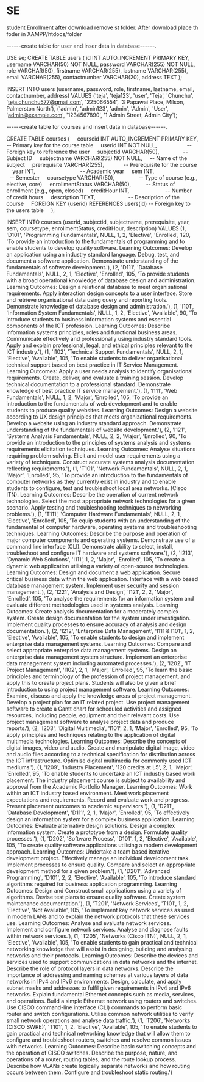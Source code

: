 # SE
student Enrollment
after download  remove st folder. 
After download place th foder in XAMPP/htdocs/folder

------create table for user and inser data in database------. 

USE se; CREATE TABLE users ( id INT AUTO_INCREMENT PRIMARY KEY, username VARCHAR(50) NOT NULL, password VARCHAR(255) NOT NULL, role VARCHAR(50), firstname VARCHAR(255), lastname VARCHAR(255), email VARCHAR(255), contactnumber VARCHAR(20), address TEXT );



INSERT INTO users (username, password, role, firstname, lastname, email, contactnumber, address) VALUES ('teja', 'teja123', 'user', 'Teja', 'Chunchu', 'teja.chunchu577@gmail.com', '225066554', '3 Papawai Place, Milson, Palmerston North'), ('admin', 'admin123', 'admin', 'Admin', 'User', 'admin@example.com', '1234567890', '1 Admin Street, Admin City');

------create table for courses and insert data in database------. 

CREATE TABLE courses (
    courseid INT AUTO_INCREMENT PRIMARY KEY, -- Primary key for the course table
    userid INT NOT NULL,                    -- Foreign key to reference the user
    subjectid VARCHAR(50),                -- Subject ID
    subjectname VARCHAR(255) NOT NULL,     -- Name of the subject
    prerequisite VARCHAR(255),             -- Prerequisite for the course
    year INT,                              -- Academic year
    sem INT,                               -- Semester
    coursetype VARCHAR(50),                -- Type of course (e.g., elective, core)
    enrollmentStatus VARCHAR(50),          -- Status of enrollment (e.g., open, closed)
    creditHour INT,                        -- Number of credit hours
    description TEXT,                      -- Description of the course
    FOREIGN KEY (userid) REFERENCES users(id) -- Foreign key to the users table
    
);

INSERT INTO courses (userid, subjectid, subjectname, prerequisite, year, sem, coursetype, enrollmentStatus, creditHour, description) VALUES
(1, 'D101', 'Programming Fundamentals', NULL, 1, 2, 'Elective', 'Enrolled', 120, 'To provide an introduction to the fundamentals of programming and to enable students to develop quality software. Learning Outcomes: Develop an application using an industry standard language. Debug, test, and document a software application. Demonstrate understanding of the fundamentals of software development.'),
(2, 'D111', 'Database Fundamentals', NULL, 2, 1, 'Elective', 'Enrolled', 105, 'To provide students with a broad operational knowledge of database design and administration. Learning Outcomes: Design a relational database to meet organisational requirements. Apply interaction design concepts to a user interface. Store and retrieve organisational data using query and reporting tools. Demonstrate knowledge of database design and administration.'),
(1, 'I101', 'Information System Fundamentals', NULL, 1, 2, 'Elective', 'Available', 90, 'To introduce students to business information systems and essential components of the ICT profession. Learning Outcomes: Describe information systems principles, roles and functional business areas. Communicate effectively and professionally using industry standard tools. Apply and explain professional, legal, and ethical principles relevant to the ICT industry.'),
(1, 'I102', 'Technical Support Fundamentals', NULL, 2, 1, 'Elective', 'Available', 105, 'To enable students to deliver organisational technical support based on best practice in IT Service Management. Learning Outcomes: Apply a user needs analysis to identify organisational requirements. Create, deliver, and evaluate a training session. Develop technical documentation to a professional standard. Demonstrate knowledge of best practice IT service management.'),
(1, 'I111', 'Web Fundamentals', NULL, 1, 2, 'Major', 'Enrolled', 105, 'To provide an introduction to the fundamentals of web development and to enable students to produce quality websites. Learning Outcomes: Design a website according to UX design principles that meets organizational requirements. Develop a website using an industry standard approach. Demonstrate understanding of the fundamentals of website development.'),
(2, 'I121', 'Systems Analysis Fundamentals', NULL, 2, 2, 'Major', 'Enrolled', 90, 'To provide an introduction to the principles of systems analysis and systems requirements elicitation techniques. Learning Outcomes: Analyse situations requiring problem solving. Elicit and model user requirements using a variety of techniques. Construct accurate systems analysis documentation reflecting requirements.'),
(1, 'T101', 'Network Fundamentals', NULL, 2, 1, 'Major', 'Enrolled', 95, 'To provide an introduction to the fundamentals of computer networks as they currently exist in industry and to enable students to configure, test and troubleshoot local area networks. (Cisco ITN). Learning Outcomes: Describe the operation of current network technologies. Select the most appropriate network technologies for a given scenario. Apply testing and troubleshooting techniques to networking problems.'),
(1, 'T111', 'Computer Hardware Fundamentals', NULL, 2, 1, 'Elective', 'Enrolled', 105, 'To equip students with an understanding of the fundamental of computer hardware, operating systems and troubleshooting techniques. Learning Outcomes: Describe the purpose and operation of major computer components and operating systems. Demonstrate use of a command line interface (CLI). Demonstrate ability to select, install, troubleshoot and configure IT hardware and systems software.'),
(2, 'I213', 'Dynamic Web Solutions', 'I111', 1, 2, 'Major', 'Enrolled', 105, 'To create a dynamic web application utilising a variety of open-source technologies. Learning Outcomes: Design and document a web application. Secure critical business data within the web application. Interface with a web based database management system. Implement user security and session management.'),
(2, 'I221', 'Analysis and Design', 'I121', 2, 2, 'Major', 'Enrolled', 105, 'To analyse the requirements for an information system and evaluate different methodologies used in systems analysis. Learning Outcomes: Create analysis documentation for a moderately complex system. Create design documentation for the system under investigation. Implement quality processes to ensure accuracy of analysis and design documentation.'),
(2, 'I212', 'Enterprise Data Management', 'I111 & I101', 1, 2, 'Elective', 'Available', 105, 'To enable students to design and implement enterprise data management systems. Learning Outcomes: Compare and select appropriate enterprise data management systems. Design an enterprise data management system structure. Implement an enterprise data management system including automated processes.'),
(2, 'I202', 'IT Project Management', 'I102', 2, 1, 'Major', 'Enrolled', 95, 'To learn the basic principles and terminology of the profession of project management, and apply this to create project plans. Students will also be given a brief introduction to using project management software. Learning Outcomes: Examine, discuss and apply the knowledge areas of project management. Develop a project plan for an IT related project. Use project management software to create a Gantt chart for scheduled activities and assigned resources, including people, equipment and their relevant costs. Use project management software to analyse project data and produce reports.'),
(2, 'I203', 'Digital Multimedia', 'I101', 2, 1, 'Major', 'Enrolled', 95, 'To apply principles and techniques relating to the application of digital multimedia technologies. Learning Outcomes: Describe the concepts of digital images, video and audio. Create and manipulate digital image, video and audio files according to a technical specification for distribution across the ICT infrastructure. Optimise digital multimedia for commonly used ICT mediums.'),
(1, 'I209', 'Industry Placement', '120 credits at L5', 2, 1, 'Major', 'Enrolled', 95, 'To enable students to undertake an ICT industry based work placement. The industry placement course is subject to availability and approval from the Academic Portfolio Manager. Learning Outcomes: Work within an ICT industry based environment. Meet work placement expectations and requirements. Record and evaluate work and progress. Present placement outcomes to academic supervisors.'),
(1, 'D211', 'Database Development', 'D111', 2, 1, 'Major', 'Enrolled', 95, 'To effectively design an information system for a complex business application. Learning Outcomes: Evaluate alternative design solutions. Design a complex information system. Create a prototype from a design. Formulate quality processes.'),
(1, 'D202', 'Software Process', 'D101', 1, 2, 'Elective', 'Available', 105, 'To create quality software applications utilising a modern development approach. Learning Outcomes: Undertake a team based iterative development project. Effectively manage an individual development task. Implement processes to ensure quality. Compare and select an appropriate development method for a given problem.'),
(1, 'D201', 'Advanced Programming', 'D101', 2, 2, 'Elective', 'Available', 105, 'To introduce standard algorithms required for business application programming. Learning Outcomes: Design and Construct small applications using a variety of algorithms. Devise test plans to ensure quality software. Create system maintenance documentation.'),
(1, 'T201', 'Network Services', 'T101', 1, 2, 'Elective', 'Not Available', 105, 'To implement key network services as used in modern LANs and to explain the network protocols that these services use. Learning Outcomes: Analyse and evaluate network services. Implement and configure network services. Analyse and diagnose faults within network services.'),
(1, 'T205', 'Networks (Cisco ITN)', NULL, 2, 1, 'Elective', 'Available', 105, 'To enable students to gain practical and technical networking knowledge that will assist in designing, building and analysing networks and their protocols. Learning Outcomes: Describe the devices and services used to support communications in data networks and the internet. Describe the role of protocol layers in data networks. Describe the importance of addressing and naming schemes at various layers of data networks in IPv4 and IPv6 environments. Design, calculate, and apply subnet masks and addresses to fulfil given requirements in IPv4 and IPv6 networks. Explain fundamental Ethernet concepts such as media, services, and operations. Build a simple Ethernet network using routers and switches. Use CISCO command-line interface (CLI) commands to perform basic router and switch configurations. Utilise common network utilities to verify small network operations and analyse data traffic.'),
(1, 'T206', 'Networks (CISCO SWRE)', 'T101', 1, 2, 'Elective', 'Available', 105, 'To enable students to gain practical and technical networking knowledge that will allow them to configure and troubleshoot routers, switches and resolve common issues with networks. Learning Outcomes: Describe basic switching concepts and the operation of CISCO switches. Describe the purpose, nature, and operations of a router, routing tables, and the route lookup process. Describe how VLANs create logically separate networks and how routing occurs between them. Configure and troubleshoot static routing.')
